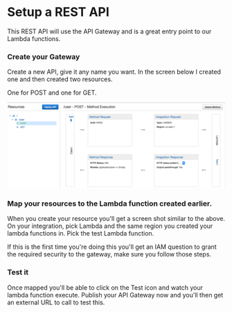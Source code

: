 # Setup a REST API

This REST API will use the API Gateway and is a great entry point to our Lambda functions.

### Create your Gateway

Create a new API, give it any name you want. In the screen below I created one and then created two resources.

One for POST and one for GET.

![API Gateway](https://github.com/typemismatch/LabsLambda/blob/master/images/apig_1.png)

### Map your resources to the Lambda function created earlier.

When you create your resource you'll get a screen shot similar to the above. On your integration, pick Lambda and the same
region you created your lambda functions in. Pick the test Lambda function.

If this is the first time you're doing this you'll get an IAM question to grant the required security to the gateway, make sure you follow those steps.

### Test it

Once mapped you'll be able to click on the Test icon and watch your lambda function execute. Publish your API Gateway now and you'll then get an external URL to call to test this.
